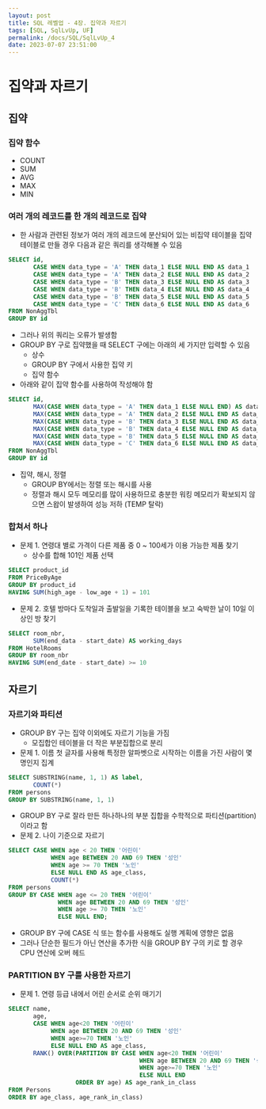 ```yaml
---
layout: post
title: SQL 레벨업 - 4장. 집약과 자르기
tags: [SQL, SqlLvUp, UF]
permalink: /docs/SQL/SqlLvUp_4
date: 2023-07-07 23:51:00
---
```

# 집약과 자르기
## 집약
### 집약 함수
- COUNT
- SUM
- AVG
- MAX
- MIN
### 여러 개의 레코드를 한 개의 레코드로 집약
- 한 사람과 관련된 정보가 여러 개의 레코드에 분산되어 있는 비집약 테이블을 집약 테이블로 만들 경우 다음과 같은 쿼리를 생각해볼 수 있음
```sql
SELECT id,
       CASE WHEN data_type = 'A' THEN data_1 ELSE NULL END AS data_1
       CASE WHEN data_type = 'A' THEN data_2 ELSE NULL END AS data_2
       CASE WHEN data_type = 'B' THEN data_3 ELSE NULL END AS data_3
       CASE WHEN data_type = 'B' THEN data_4 ELSE NULL END AS data_4
       CASE WHEN data_type = 'B' THEN data_5 ELSE NULL END AS data_5
       CASE WHEN data_type = 'C' THEN data_6 ELSE NULL END AS data_6
FROM NonAggTbl
GROUP BY id
```
- 그러나 위의 쿼리는 오류가 발생함
- GROUP BY 구로 집약했을 때 SELECT 구에는 아래의 세 가지만 입력할 수 있음
  - 상수
  - GROUP BY 구에서 사용한 집약 키
  - 집약 함수
- 아래와 같이 집약 함수를 사용하여 작성해야 함
```sql
SELECT id,
       MAX(CASE WHEN data_type = 'A' THEN data_1 ELSE NULL END) AS data_1
       MAX(CASE WHEN data_type = 'A' THEN data_2 ELSE NULL END AS data_2)
       MAX(CASE WHEN data_type = 'B' THEN data_3 ELSE NULL END AS data_3)
       MAX(CASE WHEN data_type = 'B' THEN data_4 ELSE NULL END AS data_4)
       MAX(CASE WHEN data_type = 'B' THEN data_5 ELSE NULL END AS data_5)
       MAX(CASE WHEN data_type = 'C' THEN data_6 ELSE NULL END AS data_6)
FROM NonAggTbl
GROUP BY id
```
- 집약, 해시, 정렬
  - GROUP BY에서는 정렬 또는 해시를 사용
  - 정렬과 해시 모두 메모리를 많이 사용하므로 충분한 워킹 메모리가 확보되지 않으면 스왑이 발생하여 성능 저하 (TEMP 탈락)
### 합쳐서 하나
- 문제 1. 연령대 별로 가격이 다른 제품 중 0 ~ 100세가 이용 가능한 제품 찾기
  - 상수를 합해 101인 제품 선택
```sql
SELECT product_id
FROM PriceByAge
GROUP BY product_id
HAVING SUM(high_age - low_age + 1) = 101
```

- 문제 2. 호텔 방마다 도착일과 출발일을 기록한 테이블을 보고 숙박한 날이 10일 이상인 방 찾기
```sql
SELECT room_nbr,
       SUM(end_data - start_date) AS working_days
FROM HotelRooms
GROUP BY room_nbr
HAVING SUM(end_date - start_date) >= 10
```
## 자르기
### 자르기와 파티션
- GROUP BY 구는 집약 이외에도 자르기 기능을 가짐
  - 모집합인 테이블을 더 작은 부분집합으로 분리
- 문제 1. 이름 첫 글자를 사용해 특정한 알파벳으로 시작하는 이름을 가진 사람이 몇 명인지 집계
```sql
SELECT SUBSTRING(name, 1, 1) AS label,
       COUNT(*)
FROM persons
GROUP BY SUBSTRING(name, 1, 1)
```
- GROUP BY 구로 잘라 만든 하나하나의 부분 집합을 수학적으로 파티션(partition)이라고 함
- 문제 2. 나이 기준으로 자르기
```sql
SELECT CASE WHEN age < 20 THEN '어린이' 
            WHEN age BETWEEN 20 AND 69 THEN '성인' 
            WHEN age >= 70 THEN '노인' 
            ELSE NULL END AS age_class, 
            COUNT(*) 
FROM persons 
GROUP BY CASE WHEN age <= 20 THEN '어린이' 
              WHEN age BETWEEN 20 AND 69 THEN '성인' 
              WHEN age >= 70 THEN '노인' 
              ELSE NULL END;
```
- GROUP BY 구에 CASE 식 또는 함수를 사용해도 실행 계획에 영향은 없음
- 그러나 단순한 필드가 아닌 연산을 추가한 식을 GROUP BY 구의 키로 할 경우 CPU 연산에 오버 헤드
### PARTITION BY 구를 사용한 자르기
- 문제 1. 연령 등급 내에서 어린 순서로 순위 매기기
```sql
SELECT name,
       age, 
       CASE WHEN age<20 THEN '어린이' 
            WHEN age BETWEEN 20 AND 69 THEN '성인'
            WHEN age>=70 THEN '노인'
            ELSE NULL END AS age_class, 
       RANK() OVER(PARTITION BY CASE WHEN age<20 THEN '어린이' 
                                     WHEN age BETWEEN 20 AND 69 THEN '성인'
                                     WHEN age>=70 THEN '노인' 
                                     ELSE NULL END
                   ORDER BY age) AS age_rank_in_class
FROM Persons
ORDER BY age_class, age_rank_in_class)
```